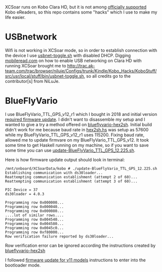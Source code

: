XCSoar runs on Kobo Clara HD, but it is not among [officially supported](https://www.xcsoar.org/hardware/#kobo) 
Kobo eReaders, so this repo contains some "hacks" which I use to make my life easier.  

# USBnetwork
Wifi is not working in XCSoar mode, so in order to establish connection with the device
I use [usbnet-toggle.sh](kobo-clarahd/usbnet-toggle.sh) with disabled DHCP. Digging
[mobileread.com](https://www.mobileread.com/forums/showthread.php?p=3728532) on how 
to enable USB networking on Clara HD with running XCSoar brought me to 
http://trac.ak-team.com/trac/browser/niluje/Configs/trunk/Kindle/Kobo_Hacks/KoboStuff/src/usr/local/stuff/bin/usbnet-toggle.sh,
so all credits go to the contributor[s] from NiLuJe.

# BlueFlyVario
I use BlueFlyVario_TTL_GPS_v12_r1 which I bought in 2018 and initial version
[required firmware update](http://blueflyvario.blogspot.com/2018/12/blueflyvariottlgpsv12-firmware-update.html).
I didn't want to disassemble my setup and I wanted to give a try a method offered on 
[blueflyvario-hex2sh](https://github.com/twhitehead/blueflyvario-hex2sh). Initial build didn't work for
me because baud rate in [hex2sh.hs](https://github.com/twhitehead/blueflyvario-hex2sh/blob/master/hex2sh.hs#L322)
was setup as 57600 while my BlueFlyVario_TTL_GPS_v12_r1 uses 115200. Fixing baud rate, allowed me to
update firmvare on my BlueFlyVario_TTL_GPS_v12. It took some time to get Haskell running on my machine,
so if you want to save some time you can use [update-BlueFlyVario_TTL_GPS_12.225.sh](blueflyvario/update-BlueFlyVario_TTL_GPS_12.225.sh).

Here is how firmware update output should look in terminal:

```
/mnt/onboard/XCSoarData/kobo # ./update-BlueFlyVario_TTL_GPS_12.225.sh 
Establishing communication with ds30loader...
Reattempting communication establishment (attempt 2 of 60)...
Reattempting communication establishment (attempt 3 of 60)...

PIC Device = 37
ds30loader = 4.0.3

Programming row 0x000000...
Programming row 0x000040...
Programming row 0x000080...
....lot of similar rows....
Programming row 0x004540...
Programming row 0x004580...
Programming row 0x0045c0...
Programming row 0xf80000...
Row verification failure reported by ds30loader...
```

Row verification error can be ignored according the instructions created by
[blueflyvario-hex2sh](https://github.com/twhitehead/blueflyvario-hex2sh)

I followed [firmware update for v11 models](http://blueflyvario.blogspot.com/2016/08/firmware-update-for-v11-models.html)
instructions to enter into the bootloader mode.

